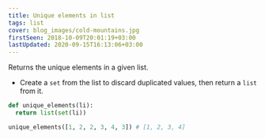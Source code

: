 ```yaml
---
title: Unique elements in list
tags: list
cover: blog_images/cold-mountains.jpg
firstSeen: 2018-10-09T20:01:19+03:00
lastUpdated: 2020-09-15T16:13:06+03:00
---
```


Returns the unique elements in a given list.

- Create a `set` from the list to discard duplicated values, then return a `list` from it.

```py
def unique_elements(li):
  return list(set(li))
```

```py
unique_elements([1, 2, 2, 3, 4, 3]) # [1, 2, 3, 4]
```
